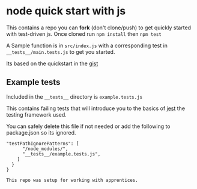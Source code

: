 # node quick start with js
This contains a repo you can **fork** (don't clone/push) to get quickly started with test-driven js.
Once cloned run ```npm install``` then ```npm test```

A Sample function is in ```src/index.js``` with a corresponding test in ```__tests__/main.tests.js``` to get you started.

Its based on the quickstart in the [gist](https://gist.github.com/tallus/c073de125734ed3717d4)

## Example tests
Included in the ```__tests__``` directory is ```example.tests.js```

This contains failing tests that will introduce you to the basics of
[jest](https://jestjs.io/) the testing framework used.

You can safely delete this file if not needed or add the following
to package.json so its ignored.
```
"testPathIgnorePatterns": [
      "/node_modules/",
      "__tests__/example.tests.js",
    ]
  }
}

This repo was setup for working with apprentices.
```
